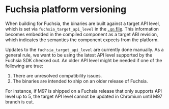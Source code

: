 # Fuchsia platform versioning

When building for Fuchsia, the binaries are built against a target API level,
which is set via `fuchsia_target_api_level` in the [`.gn` file](../../.gn). This
information becomes embedded in the compiled component as a target ABI
revision, which indicates the semantics the component expects from the
platform.

Updates to the `fuchsia_target_api_level` are currently done manually. As a
general rule, we want to be using the latest API level supported by the Fuchsia
SDK checked out. An older API level might be needed if one of the following are
true:

1. There are unresolved compatibility issues.
2. The binaries are intended to ship on an older release of Fuchsia.

For instance, if M97 is shipped on a Fuchsia release that only supports API
level up to 5, the target API level cannot be updated in Chromium until M97
branch is cut.

